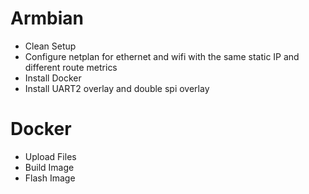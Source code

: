 # Armbian
* Clean Setup
* Configure netplan for ethernet and wifi with the same static IP and different route metrics
* Install Docker
* Install UART2 overlay and double spi overlay

# Docker
* Upload Files
* Build Image
* Flash Image
